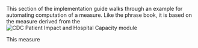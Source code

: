 
This section of the implementation guide walks through an example for automating computation
of a measure.  Like the phrase book, it is based on the measure derived from the
![CDC Patient Impact and Hospital Capacity module](57.130-covid19-pimhc-blank-p.png)

This measure